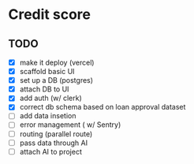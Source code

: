 # Credit score

## TODO

- [x] make it deploy (vercel)
- [x] scaffold basic UI
- [x] set up a DB (postgres)
- [x] attach DB to UI
- [x] add auth (w/ clerk)
- [x] correct db schema based on loan approval dataset
- [ ] add data insetion
- [ ] error management ( w/ Sentry)
- [ ] routing (parallel route)
- [ ] pass data through AI
- [ ] attach AI to project
